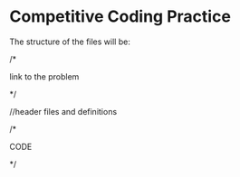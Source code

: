 # Competitive Coding Practice

The structure of the files will be:


/*

link to the problem

*/


//header files and definitions



/*


CODE


*/